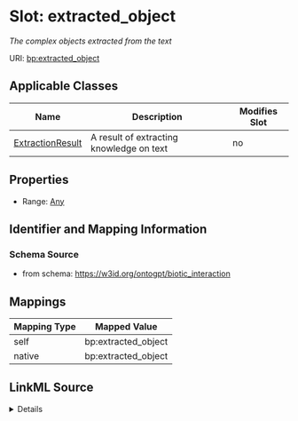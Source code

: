 

# Slot: extracted_object


_The complex objects extracted from the text_



URI: [bp:extracted_object](http://w3id.org/ontogpt/biotic-interaction-templateextracted_object)



<!-- no inheritance hierarchy -->





## Applicable Classes

| Name | Description | Modifies Slot |
| --- | --- | --- |
| [ExtractionResult](ExtractionResult.md) | A result of extracting knowledge on text |  no  |







## Properties

* Range: [Any](Any.md)





## Identifier and Mapping Information







### Schema Source


* from schema: https://w3id.org/ontogpt/biotic_interaction




## Mappings

| Mapping Type | Mapped Value |
| ---  | ---  |
| self | bp:extracted_object |
| native | bp:extracted_object |




## LinkML Source

<details>
```yaml
name: extracted_object
description: The complex objects extracted from the text
from_schema: https://w3id.org/ontogpt/biotic_interaction
rank: 1000
alias: extracted_object
owner: ExtractionResult
domain_of:
- ExtractionResult
range: Any
inlined: true

```
</details>